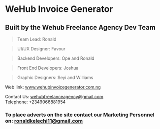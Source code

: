 # WeHub Invoice Generator

## Built by the Wehub Freelance Agency Dev Team

> Team Lead: Ronald 

> UI/UX Designer: Favour

> Backend Developers: Ope and Ronald

> Front End Developers: Joshua

> Graphic Designers: Seyi and Williams

Web link: www.wehubinvoicegenerator.com.ng

Contact Us: wehubfreelanceagency@gmail.com <br>
Telephone: +2349066881954

### To place adverts on the site contact our Marketing Personnel on: ronaldkelechi11@gmail.com